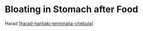 # Bloating in Stomach after Food

Harad [[harad-haritaki-terminalia-chebula]]


[//begin]: # "Autogenerated link references for markdown compatibility"
[harad-haritaki-terminalia-chebula]: harad-haritaki-terminalia-chebula "Harad Haritaki Terminalia Chebula"
[//end]: # "Autogenerated link references"